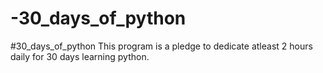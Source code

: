 # -30_days_of_python
#30_days_of_python This program is a pledge to dedicate atleast 2 hours daily for 30 days learning python.
